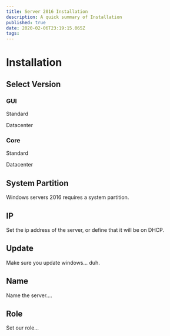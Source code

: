 ```yaml
---
title: Server 2016 Installation
description: A quick summary of Installation
published: true
date: 2020-02-06T23:19:15.065Z
tags: 
---
```


# Installation

## Select Version

### GUI

Standard 

Datacenter

### Core

Standard 

Datacenter

## System Partition

Windows servers 2016 requires a system partition. 

## IP

Set the ip address of the server, or define that it will be on DHCP.

## Update

Make sure you update windows... duh.

## Name

Name the server....

## Role

Set our role...
